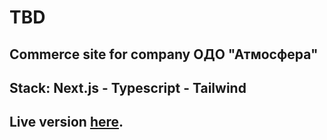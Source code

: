 # TBD

## Commerce site for company ОДО "Атмосфера"

## Stack: Next.js - Typescript - Tailwind

## Live version [here](https://atms.by/).
